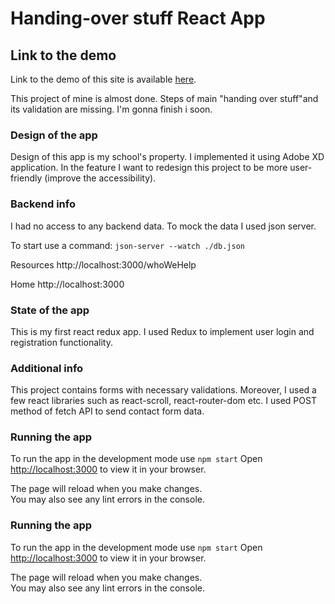# Handing-over stuff React App

## Link to the demo

Link to the demo of this site is available [here](https://handing-over-charity-site-kowalchick.netlify.app/).

This project of mine is almost done. Steps of main "handing over stuff"and its validation are missing. I'm gonna finish i soon. 
### Design of the app

Design of this app is my school's property. I implemented it using Adobe XD application. In the feature I want to redesign this project to be more user-friendly (improve the accessibility). 

### Backend info

I had no access to any backend data. To mock the data I used json server. 

To start use a command: `json-server --watch ./db.json`

Resources
http://localhost:3000/whoWeHelp

Home
http://localhost:3000

### State of the app

This is my first react redux app. I used Redux to implement user login and registration functionality. 

### Additional info

This project contains forms with necessary validations. Moreover, I used a few react libraries such as react-scroll, react-router-dom etc. I used POST method of fetch API to send contact form data. 

### Running the app 

To run the app in the development mode use `npm start`
Open [http://localhost:3000](http://localhost:3001) to view it in your browser.

The page will reload when you make changes.\
You may also see any lint errors in the console.

### Running the app

To run the app in the development mode use `npm start`
Open [http://localhost:3000](http://localhost:3001) to view it in your browser.

The page will reload when you make changes.\
You may also see any lint errors in the console.
